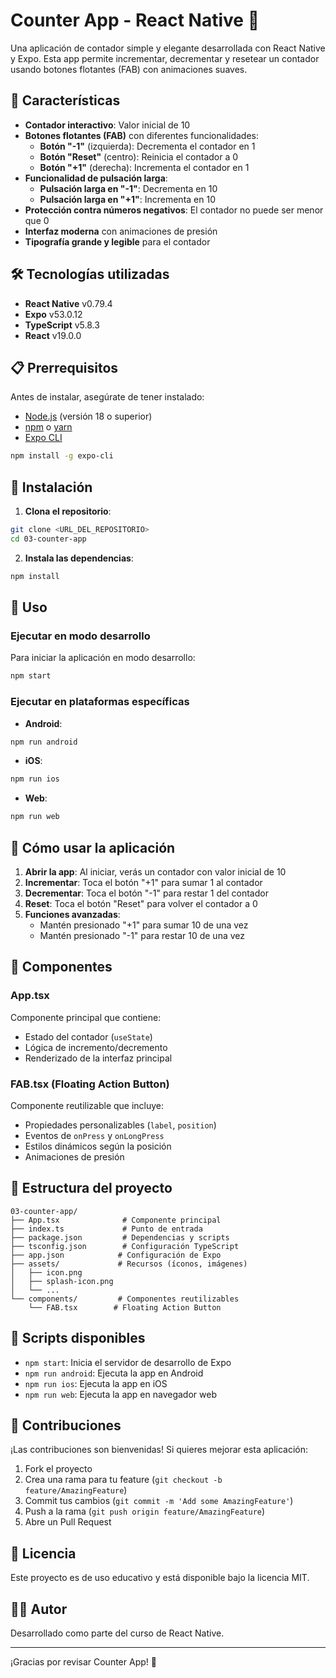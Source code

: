 # Counter App - React Native 📱

Una aplicación de contador simple y elegante desarrollada con React Native y Expo. Esta app permite incrementar, decrementar y resetear un contador usando botones flotantes (FAB) con animaciones suaves.

## 🚀 Características

- **Contador interactivo**: Valor inicial de 10
- **Botones flotantes (FAB)** con diferentes funcionalidades:
  - **Botón "-1"** (izquierda): Decrementa el contador en 1
  - **Botón "Reset"** (centro): Reinicia el contador a 0
  - **Botón "+1"** (derecha): Incrementa el contador en 1
- **Funcionalidad de pulsación larga**:
  - **Pulsación larga en "-1"**: Decrementa en 10
  - **Pulsación larga en "+1"**: Incrementa en 10
- **Protección contra números negativos**: El contador no puede ser menor que 0
- **Interfaz moderna** con animaciones de presión
- **Tipografía grande y legible** para el contador

## 🛠️ Tecnologías utilizadas

- **React Native** v0.79.4
- **Expo** v53.0.12
- **TypeScript** v5.8.3
- **React** v19.0.0

## 📋 Prerrequisitos

Antes de instalar, asegúrate de tener instalado:

- [Node.js](https://nodejs.org/) (versión 18 o superior)
- [npm](https://www.npmjs.com/) o [yarn](https://yarnpkg.com/)
- [Expo CLI](https://docs.expo.dev/get-started/installation/)

```bash
npm install -g expo-cli
```

## 🔧 Instalación

1. **Clona el repositorio**:
```bash
git clone <URL_DEL_REPOSITORIO>
cd 03-counter-app
```

2. **Instala las dependencias**:
```bash
npm install
```

## 🚀 Uso

### Ejecutar en modo desarrollo

Para iniciar la aplicación en modo desarrollo:

```bash
npm start
```

### Ejecutar en plataformas específicas

- **Android**:
```bash
npm run android
```

- **iOS**:
```bash
npm run ios
```

- **Web**:
```bash
npm run web
```

## 📱 Cómo usar la aplicación

1. **Abrir la app**: Al iniciar, verás un contador con valor inicial de 10
2. **Incrementar**: Toca el botón "+1" para sumar 1 al contador
3. **Decrementar**: Toca el botón "-1" para restar 1 del contador
4. **Reset**: Toca el botón "Reset" para volver el contador a 0
5. **Funciones avanzadas**:
   - Mantén presionado "+1" para sumar 10 de una vez
   - Mantén presionado "-1" para restar 10 de una vez

## 🎨 Componentes

### App.tsx
Componente principal que contiene:
- Estado del contador (`useState`)
- Lógica de incremento/decremento
- Renderizado de la interfaz principal

### FAB.tsx (Floating Action Button)
Componente reutilizable que incluye:
- Propiedades personalizables (`label`, `position`)
- Eventos de `onPress` y `onLongPress`
- Estilos dinámicos según la posición
- Animaciones de presión

## 📁 Estructura del proyecto

```
03-counter-app/
├── App.tsx              # Componente principal
├── index.ts             # Punto de entrada
├── package.json         # Dependencias y scripts
├── tsconfig.json        # Configuración TypeScript
├── app.json            # Configuración de Expo
├── assets/             # Recursos (íconos, imágenes)
│   ├── icon.png
│   ├── splash-icon.png
│   └── ...
└── components/         # Componentes reutilizables
    └── FAB.tsx        # Floating Action Button
```

## 🎯 Scripts disponibles

- `npm start`: Inicia el servidor de desarrollo de Expo
- `npm run android`: Ejecuta la app en Android
- `npm run ios`: Ejecuta la app en iOS  
- `npm run web`: Ejecuta la app en navegador web

## 🤝 Contribuciones

¡Las contribuciones son bienvenidas! Si quieres mejorar esta aplicación:

1. Fork el proyecto
2. Crea una rama para tu feature (`git checkout -b feature/AmazingFeature`)
3. Commit tus cambios (`git commit -m 'Add some AmazingFeature'`)
4. Push a la rama (`git push origin feature/AmazingFeature`)
5. Abre un Pull Request

## 📄 Licencia

Este proyecto es de uso educativo y está disponible bajo la licencia MIT.

## 👨‍💻 Autor

Desarrollado como parte del curso de React Native.

---

¡Gracias por revisar Counter App! 🎉
